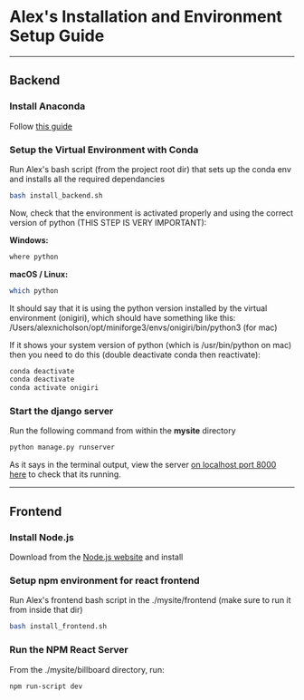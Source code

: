 # Alex's Installation and Environment Setup Guide

---

## Backend

### Install Anaconda

Follow [this guide](https://docs.anaconda.com/anaconda/install/)

### Setup the Virtual Environment with Conda

Run Alex's bash script (from the project root dir) that sets up the conda env and installs all the required dependancies

```bash
bash install_backend.sh
```

Now, check that the environment is activated properly and using the correct version of python (THIS STEP IS VERY IMPORTANT):

**Windows:**

```bash
where python
```

**macOS / Linux:**

```bash
which python
```

It should say that it is using the python version installed by the virtual environment (onigiri), which should have something like this:
/Users/alexnicholson/opt/miniforge3/envs/onigiri/bin/python3 (for mac)

If it shows your system version of python (which is /usr/bin/python on mac) then you need to do this (double deactivate conda then reactivate):

```bash
conda deactivate
conda deactivate
conda activate onigiri
```

### Start the django server

Run the following command from within the **mysite** directory

```bash
python manage.py runserver
```

As it says in the terminal output, view the server [on localhost port 8000 here](http://127.0.0.1:8000/) to check that its running.

---

## Frontend

### Install Node.js

Download from the [Node.js website](https://nodejs.org/en/download/) and install

### Setup npm environment for react frontend

Run Alex's frontend bash script in the ./mysite/frontend (make sure to run it from inside that dir)

```bash
bash install_frontend.sh
```

### Run the NPM React Server

From the ./mysite/billboard directory, run:

```bash
npm run-script dev
```